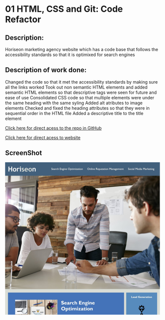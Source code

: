 # 01 HTML, CSS and Git: Code Refactor

## Description:
Horiseon marketing agency website which has a code base that follows the accessibility standards so that it is optimixed for search engines

## Description of work done:
Changed the code so that it met the accessibility standards by making sure all the links worked
Took out non semantic HTML elements and added semantic HTML elements so that descriptive tags were seen for future and ease of use
Consolidated CSS code so that multiple elements were under the same heading with the same syling
Added alt atributes to image elements
Checked and fixed the heading attributes so that they were in sequential order in the HTML file
Added a descriptive title to the title element

[Click here for direct acess to the repo in GitHub](https://github.com/gbutler3/Code_Refactor_Mini_Project)

[Click here for direct acess to website](https://gbutler3.github.io/Code_Refactor_Mini_Project/)

## ScreenShot
![Preview of Web Page](./assets/images/Preview-screenshot.jpg)